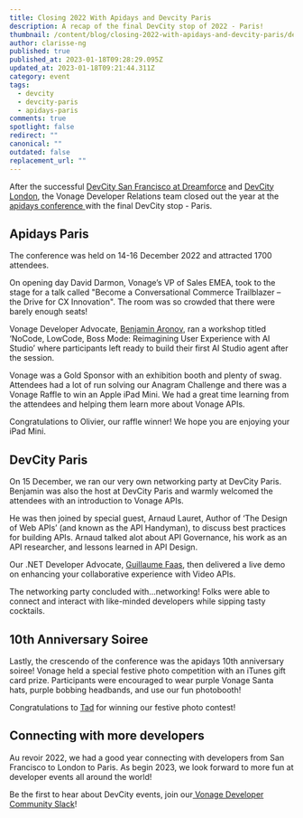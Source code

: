 ```yaml
---
title: Closing 2022 With Apidays and Devcity Paris
description: A recap of the final DevCity stop of 2022 - Paris!
thumbnail: /content/blog/closing-2022-with-apidays-and-devcity-paris/devcity-paris_postevent.png
author: clarisse-ng
published: true
published_at: 2023-01-18T09:28:29.095Z
updated_at: 2023-01-18T09:21:44.311Z
category: event
tags:
  - devcity
  - devcity-paris
  - apidays-paris
comments: true
spotlight: false
redirect: ""
canonical: ""
outdated: false
replacement_url: ""
---
```

After the successful [DevCity San Francisco at Dreamforce](https://developer.vonage.com/blog/22/08/15/vonage-devrel-looks-ahead-to-a-better-than-ever-dreamforce) and [DevCity London](https://developer.vonage.com/blog/22/11/08/devcity-came-to-london-and-here-is-what-went-down), the Vonage Developer Relations team closed out the year at the [apidays conference ](https://www.apidays.global/paris/)with the final DevCity stop - Paris. 

## Apidays Paris

The conference was held on 14-16 December 2022 and attracted 1700 attendees. 

On opening day David Darmon, Vonage’s VP of Sales EMEA, took to the stage for a talk called "Become a Conversational Commerce Trailblazer – the Drive for CX Innovation". The room was so crowded that there were barely enough seats! 

Vonage Developer Advocate, [Benjamin Aronov](https://developer.vonage.com/blog/authors/benjamin-aronov), ran a workshop titled ‘NoCode, LowCode, Boss Mode: Reimagining User Experience with AI Studio’ where participants left ready to build their first AI Studio agent after the session. 

Vonage was a Gold Sponsor with an exhibition booth and plenty of swag. Attendees had a lot of run solving our Anagram Challenge and there was a Vonage Raffle to win an Apple iPad Mini. We had a great time learning from the attendees and helping them learn more about Vonage APIs. 

Congratulations to Olivier, our raffle winner! We hope you are enjoying your iPad Mini.

## DevCity Paris

On 15 December, we ran our very own networking party at DevCity Paris. Benjamin was also the host at DevCity Paris and warmly welcomed the attendees with an introduction to Vonage APIs. 

He was then joined by special guest, Arnaud Lauret, Author of ‘The Design of Web APIs’ (and known as the API Handyman), to discuss best practices for building APIs. Arnaud talked alot about API Governance, his work as an API researcher, and lessons learned in API Design.

Our .NET Developer Advocate, [Guillaume Faas](https://learn.vonage.com/cn/authors/guillaume-faas/), then delivered a live demo on enhancing your collaborative experience with Video APIs.

The networking party concluded with…networking! Folks were able to connect and interact with like-minded developers while sipping tasty cocktails. 

## 10th Anniversary Soiree

Lastly, the crescendo of the conference was the apidays 10th anniversary soiree! Vonage held a special festive photo competition with an iTunes gift card prize. Participants were encouraged to wear purple Vonage Santa hats, purple bobbing headbands, and use our fun photobooth!

Congratulations to [Tad](https://twitter.com/TadCapone) for winning our festive photo contest!

## Connecting with more developers

Au revoir 2022, we had a good year connecting with developers from San Francisco to London to Paris. As begin 2023, we look forward to more fun at developer events all around the world!

Be the first to hear about DevCity events, join our[ Vonage Developer Community Slack](https://developer.vonage.com/slack)!